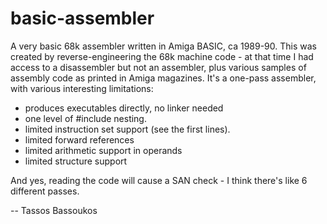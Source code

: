 basic-assembler
===============

A very basic 68k assembler written in Amiga BASIC, ca 1989-90. This was created by reverse-engineering the 68k machine code - at that time I had access to a disassembler but not an assembler, plus various samples of assembly code as printed in Amiga magazines. It's a one-pass assembler, with various interesting limitations:

* produces executables directly, no linker needed
* one level of #include nesting.
* limited instruction set support (see the first lines).
* limited forward references
* limited arithmetic support in operands
* limited structure support

And yes, reading the code will cause a SAN check - I think there's like 6 different passes.

--
Tassos Bassoukos
